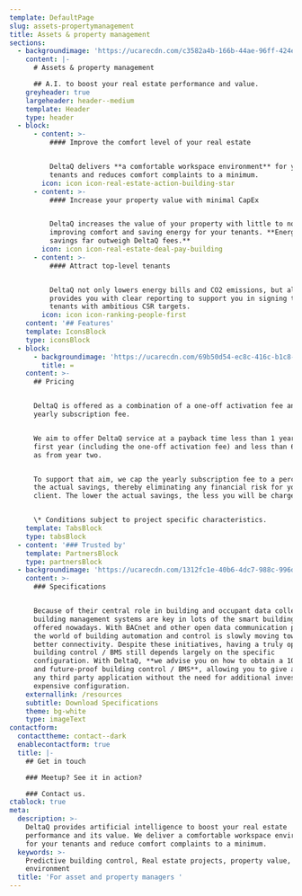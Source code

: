 ```yaml
---
template: DefaultPage
slug: assets-propertymanagement
title: Assets & property management
sections:
  - backgroundimage: 'https://ucarecdn.com/c3582a4b-166b-44ae-96ff-424e818c2825/'
    content: |-
      # Assets & property management

      ## A.I. to boost your real estate performance and value.
    greyheader: true
    largeheader: header--medium
    template: Header
    type: header
  - block:
      - content: >-
          #### Improve the comfort level of your real estate


          DeltaQ delivers **a comfortable workspace environment** for your
          tenants and reduces comfort complaints to a minimum.
        icon: icon icon-real-estate-action-building-star
      - content: >-
          #### Increase your property value with minimal CapEx


          DeltaQ increases the value of your property with little to no CapEx by
          improving comfort and saving energy for your tenants. **Energy cost
          savings far outweigh DeltaQ fees.**
        icon: icon icon-real-estate-deal-pay-building
      - content: >-
          #### Attract top-level tenants


          DeltaQ not only lowers energy bills and CO2 emissions, but also
          provides you with clear reporting to support you in signing top-level
          tenants with ambitious CSR targets.
        icon: icon icon-ranking-people-first
    content: '## Features'
    template: IconsBlock
    type: iconsBlock
  - block:
      - backgroundimage: 'https://ucarecdn.com/69b50d54-ec8c-416c-b1c8-dcfd4c51fdf0/'
        title: =
    content: >-
      ## Pricing


      DeltaQ is offered as a combination of a one-off activation fee and a
      yearly subscription fee.


      We aim to offer DeltaQ service at a payback time less than 1 year for the
      first year (including the one-off activation fee) and less than 6 months
      as from year two.


      To support that aim, we cap the yearly subscription fee to a percentage of
      the actual savings, thereby eliminating any financial risk for you as a
      client. The lower the actual savings, the less you will be charged. *


      \* Conditions subject to project specific characteristics.
    template: TabsBlock
    type: tabsBlock
  - content: '### Trusted by'
    template: PartnersBlock
    type: partnersBlock
  - backgroundimage: 'https://ucarecdn.com/1312fc1e-40b6-4dc7-988c-996d7770be5b/'
    content: >-
      ### Specifications


      Because of their central role in building and occupant data collection,
      building management systems are key in lots of the smart building services
      offered nowadays. With BACnet and other open data communication protocols,
      the world of building automation and control is slowly moving towards
      better connectivity. Despite these initiatives, having a truly open
      building control / BMS still depends largely on the specific
      configuration. With DeltaQ, **we advise you on how to obtain a 100% open
      and future-proof building control / BMS**, allowing you to give access to
      any third party application without the need for additional investments or
      expensive configuration.
    externallink: /resources
    subtitle: Download Specifications
    theme: bg-white
    type: imageText
contactform:
  contacttheme: contact--dark
  enablecontactform: true
  title: |-
    ## Get in touch

    ### Meetup? See it in action?

    ### Contact us.
ctablock: true
meta:
  description: >-
    DeltaQ provides artificial intelligence to boost your real estate
    performance and its value. We deliver a comfortable workspace environment
    for your tenants and reduce comfort complaints to a minimum. 
  keywords: >-
    Predictive building control, Real estate projects, property value, workspace
    environment  
  title: 'For asset and property managers '
---
```


